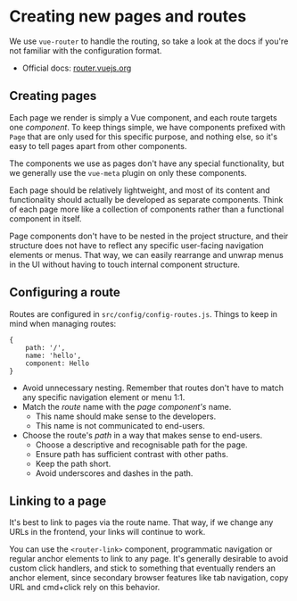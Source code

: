 
# Creating new pages and routes

We use `vue-router` to handle the routing, so take a look at the docs if you're not familiar with the configuration format.

- Official docs: [router.vuejs.org](https://router.vuejs.org/en/)

## Creating pages

Each page we render is simply a Vue component, and each route targets one _component_. To keep things simple, we have components prefixed with `Page` that are only used for this specific purpose, and nothing else, so it's easy to tell pages apart from other components.

The components we use as pages don't have any special functionality, but we generally use the `vue-meta` plugin on only these components.

Each page should be relatively lightweight, and most of its content and functionality should actually be developed as separate components. Think of each page more like a collection of components rather than a functional component in itself.

Page components don't have to be nested in the project structure, and their structure does not have to reflect any specific user-facing navigation elements or menus. That way, we can easily rearrange and unwrap menus in the UI without having to touch internal component structure.

## Configuring a route

Routes are configured in `src/config/config-routes.js`. Things to keep in mind when managing routes:

```
{
	path: '/',
	name: 'hello',
	component: Hello
}
```

- Avoid unnecessary nesting. Remember that routes don't have to match any specific navigation element or menu 1:1.
- Match the _route_ name with the _page component's_ name.
	- This name should make sense to the developers.
	- This name is not communicated to end-users.
- Choose the route's _path_ in a way that makes sense to end-users.
	- Choose a descriptive and recognisable path for the page.
	- Ensure path has sufficient contrast with other paths.
	- Keep the path short.
	- Avoid underscores and dashes in the path.

## Linking to a page

It's best to link to pages via the route name. That way, if we change any URLs in the frontend, your links will continue to work.

You can use the `<router-link>` component, programmatic navigation or regular anchor elements to link to any page. It's generally desirable to avoid custom click handlers, and stick to something that eventually renders an anchor element, since secondary browser features like tab navigation, copy URL and cmd+click rely on this behavior.
